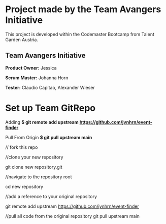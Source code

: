 # Project made by the Team Avangers Initiative 
This project is developed within the Codemaster Bootcamp from Talent Garden Austria. 

## Team Avangers Initiative

**Product Owner:** Jessica 

**Scrum Master:** Johanna Horn

**Tester:** Claudio Capitao, Alexander Wieser


# Set up Team GitRepo

Adding 
**$ git remote add upstream https://github.com/jvnhrn/event-finder**

Pull From Origin 
**$ git pull upstream main**

// fork this repo 

//clone your new repository

git clone new repository.git

//navigate to the repository root

cd new repository

//add a reference to your original repository

git remote add upstream https://github.com/jvnhrn/event-finder

//pull all code from the original repository
git pull upstream main
